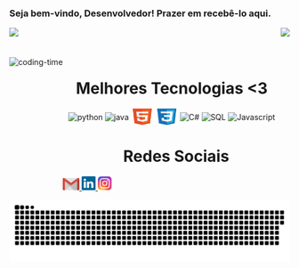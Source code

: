 ### Seja bem-vindo, Desenvolvedor! Prazer em recebê-lo aqui.

<div>
  
  <img  height="180em" src="https://github-readme-stats.vercel.app/api?username=erkbritto&show_icons=true&theme=blue_navy&include_all_commits=true&count_private=true"/>
  <img align="right" height="180em" src="https://github-readme-stats.vercel.app/api/top-langs/?username=erkbritto&layout=compact&langs_count=16&theme=great-gatsby"/>
</div>
<br>

<div align="center"> 
  <div style="display: inline_block"><br>
    <img align="left" height="250" alt="coding-time" src="tec.gif">
    <h1 align="center">Melhores Tecnologias <3</h1>
    <img align="center" height="30" width="40" alt="python" src="https://github.com/user-attachments/assets/fc9f7ebd-00bd-4fe7-ba1c-8d40cfaeb586">
    <img align="center" height="30" width="40" alt="java" src="https://github.com/user-attachments/assets/22eaf839-9592-4002-889f-681be11a473d">
    <img align="center" height="30" width="40" alt="html-icon" src="https://raw.githubusercontent.com/devicons/devicon/master/icons/html5/html5-original.svg">
    <img align="center" height="30" width="40" alt="css-icon" src="https://raw.githubusercontent.com/devicons/devicon/master/icons/css3/css3-original.svg">
    <img align="center" height="30" width="40" alt="C#" src="https://github.com/user-attachments/assets/a6a09c2e-cf28-48b5-82b9-05d591bba345">
    <img align="center" height="30" width="40" alt="SQL" src="https://github.com/user-attachments/assets/5b9e1bea-6eee-4a7f-b897-f429c31c16d7">
    <img align="center" height="30" width="40" alt="Javascript" src="https://github.com/user-attachments/assets/24292e27-9f89-4f7c-8823-28f62f6980f2">
  </div>
</div>

    
  
  <h1 align="center">Redes Sociais</h1>
    <a href = "mailto: erickbritto060@gmail.com">
      <img width="30" src="gmail.svg">
    </a>
    <a href = "https://www.linkedin.com/in/erkbritto/">
      <img width="25" src="linkedin.svg">
    </a>
    <a href = "https://www.instagram.com/erkbritto/">
      <img width="25" src="instagram.png">
    </a>
</div>

![GitHub Snake](https://github.com/erkbritto/erkbritto/raw/main/github-contribution-grid-snake.svg)
